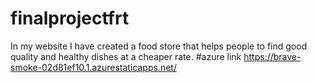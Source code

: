 # finalprojectfrt
In my website I have created a food store that helps people to find good quality and healthy dishes at a cheaper rate.
#azure link https://brave-smoke-02d81ef10.1.azurestaticapps.net/
